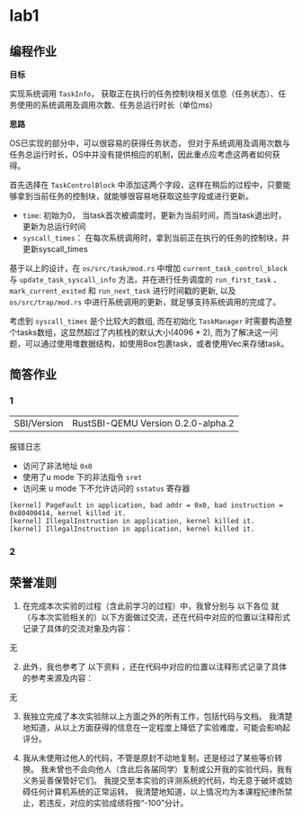 # lab1

## 编程作业

**目标**

实现系统调用 `TaskInfo`， 获取正在执行的任务控制块相关信息（任务状态）、任务使用的系统调用及调用次数、任务总运行时长（单位ms）

**思路**

OS已实现的部分中，可以很容易的获得任务状态， 但对于系统调用及调用次数与任务总运行时长，OS中并没有提供相应的机制，因此重点应考虑这两者如何获得。

首先选择在 `TaskControlBlock` 中添加这两个字段，这样在稍后的过程中，只要能够拿到当前任务的控制块，就能够很容易地获取这些字段或进行更新。
- `time`: 初始为0， 当task首次被调度时，更新为当前时间，而当task退出时，更新为总运行时间
- `syscall_times`： 在每次系统调用时，拿到当前正在执行的任务的控制块，并更新syscall_times

基于以上的设计，在 `os/src/task/mod.rs` 中增加 `current_task_control_block` 与 `update_task_syscall_info` 方法，并在进行任务调度的 `run_first_task` 、 `mark_current_exited` 和 `run_next_task` 进行时间戳的更新, 以及 `os/src/trap/mod.rs` 中进行系统调用的更新，就足够支持系统调用的完成了。

考虑到 `syscall_times` 是个比较大的数组, 而在初始化 `TaskManager` 时需要构造整个tasks数组，这显然超过了内核栈的默认大小(4096 * 2), 而为了解决这一问题，可以通过使用堆数据结构，如使用Box包裹task，或者使用Vec来存储task。

## 简答作业

### 1

|             |                                    |
| ----------- | ---------------------------------- |
| SBI/Version | RustSBI-QEMU Version 0.2.0-alpha.2 |

报错日志
- 访问了非法地址 `0x0`
- 使用了u mode 下的非法指令 `sret`
- 访问来 u mode 下不允许访问的 `sstatus` 寄存器

```
[kernel] PageFault in application, bad addr = 0x0, bad instruction = 0x80400414, kernel killed it.
[kernel] IllegalInstruction in application, kernel killed it.
[kernel] IllegalInstruction in application, kernel killed it.

```

### 2




## 荣誉准则

1. 在完成本次实验的过程（含此前学习的过程）中，我曾分别与 以下各位 就（与本次实验相关的）以下方面做过交流，还在代码中对应的位置以注释形式记录了具体的交流对象及内容：

无

2. 此外，我也参考了 以下资料 ，还在代码中对应的位置以注释形式记录了具体的参考来源及内容：

无

3. 我独立完成了本次实验除以上方面之外的所有工作，包括代码与文档。 我清楚地知道，从以上方面获得的信息在一定程度上降低了实验难度，可能会影响起评分。

4. 我从未使用过他人的代码，不管是原封不动地复制，还是经过了某些等价转换。 我未曾也不会向他人（含此后各届同学）复制或公开我的实验代码，我有义务妥善保管好它们。 我提交至本实验的评测系统的代码，均无意于破坏或妨碍任何计算机系统的正常运转。 我清楚地知道，以上情况均为本课程纪律所禁止，若违反，对应的实验成绩将按“-100”分计。